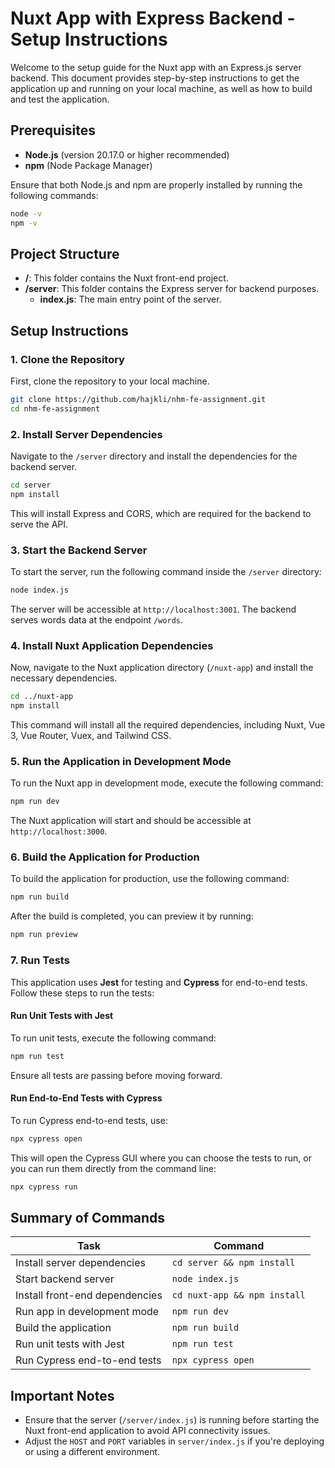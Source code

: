 
# Nuxt App with Express Backend - Setup Instructions

Welcome to the setup guide for the Nuxt app with an Express.js server backend. This document provides step-by-step instructions to get the application up and running on your local machine, as well as how to build and test the application.

## Prerequisites

- **Node.js** (version 20.17.0 or higher recommended)
- **npm** (Node Package Manager)

Ensure that both Node.js and npm are properly installed by running the following commands:

```bash
node -v
npm -v
```

## Project Structure

- **/**: This folder contains the Nuxt front-end project.
- **/server**: This folder contains the Express server for backend purposes.
  - **index.js**: The main entry point of the server.


## Setup Instructions

### 1. Clone the Repository

First, clone the repository to your local machine.

```bash
git clone https://github.com/hajkli/nhm-fe-assignment.git
cd nhm-fe-assignment
```

### 2. Install Server Dependencies

Navigate to the `/server` directory and install the dependencies for the backend server.

```bash
cd server
npm install
```

This will install Express and CORS, which are required for the backend to serve the API.

### 3. Start the Backend Server

To start the server, run the following command inside the `/server` directory:

```bash
node index.js
```

The server will be accessible at `http://localhost:3001`. The backend serves words data at the endpoint `/words`.

### 4. Install Nuxt Application Dependencies

Now, navigate to the Nuxt application directory (`/nuxt-app`) and install the necessary dependencies.

```bash
cd ../nuxt-app
npm install
```

This command will install all the required dependencies, including Nuxt, Vue 3, Vue Router, Vuex, and Tailwind CSS.

### 5. Run the Application in Development Mode

To run the Nuxt app in development mode, execute the following command:

```bash
npm run dev
```

The Nuxt application will start and should be accessible at `http://localhost:3000`.

### 6. Build the Application for Production

To build the application for production, use the following command:

```bash
npm run build
```

After the build is completed, you can preview it by running:

```bash
npm run preview
```

### 7. Run Tests

This application uses **Jest** for testing and **Cypress** for end-to-end tests. Follow these steps to run the tests:

#### Run Unit Tests with Jest

To run unit tests, execute the following command:

```bash
npm run test
```

Ensure all tests are passing before moving forward.

#### Run End-to-End Tests with Cypress

To run Cypress end-to-end tests, use:

```bash
npx cypress open
```

This will open the Cypress GUI where you can choose the tests to run, or you can run them directly from the command line:

```bash
npx cypress run
```

## Summary of Commands

| Task                           | Command                      |
|---------------------------------|------------------------------|
| Install server dependencies     | `cd server && npm install`    |
| Start backend server            | `node index.js`               |
| Install front-end dependencies  | `cd nuxt-app && npm install`  |
| Run app in development mode     | `npm run dev`                 |
| Build the application           | `npm run build`               |
| Run unit tests with Jest        | `npm run test`                |
| Run Cypress end-to-end tests    | `npx cypress open`            |

## Important Notes

- Ensure that the server (`/server/index.js`) is running before starting the Nuxt front-end application to avoid API connectivity issues.
- Adjust the `HOST` and `PORT` variables in `server/index.js` if you're deploying or using a different environment.
